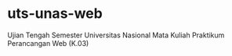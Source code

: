 # uts-unas-web
Ujian Tengah Semester Universitas Nasional Mata Kuliah Praktikum Perancangan Web (K.03)
